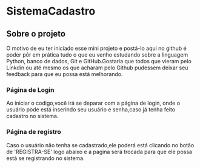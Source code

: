# SistemaCadastro

## Sobre o projeto
O motivo de eu ter iniciado esse mini projeto e postá-lo aqui no github é  poder pôr em prática tudo o que eu venho estudando sobre a linguagem Python, banco de dados, Git e GitHub.Gostaria que todos que vieram pelo Linkdin ou até mesmo os que acharam pelo Github pudessem deixar seu feedback para que eu possa está melhorando.


### Página de Login
Ao iniciar o codigo,você irá se deparar com a página de login, onde o usuário pode está inserindo seu usuário e senha,caso já tenha feito cadastro no sistema.

### Página de registro
Caso o usuário não tenha se cadastrado,ele poderá está clicando no botão de 'REGISTRA-SE' logo abaixo e a pagina será trocada para que ele possa está se registrando no sistema.